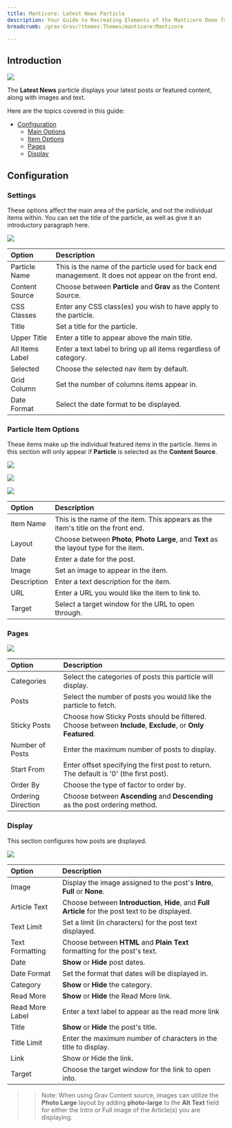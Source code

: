 ```yaml
---
title: Manticore: Latest News Particle
description: Your Guide to Recreating Elements of the Manticore Demo for Grav
breadcrumb: /grav:Grav/!themes:Themes/manticore:Manticore

---
```


## Introduction

![](assets/particle_latestnews1.png)

The **Latest News** particle displays your latest posts or featured content, along with images and text.

Here are the topics covered in this guide:

* [Configuration](#configuration)
    - [Main Options](#settings)
    - [Item Options](#particle-item-options)
    - [Pages](#pages)
    - [Display](#display)

## Configuration

### Settings

These options affect the main area of the particle, and not the individual items within. You can set the title of the particle, as well as give it an introductory paragraph here.

![](assets/particle_latestnews2.png)

| Option          | Description                                                                                         |
|:--------------- |:--------------------------------------------------------------------------------------------------- |
| Particle Name   | This is the name of the particle used for back end management. It does not appear on the front end. |
| Content Source  | Choose between **Particle** and **Grav** as the Content Source.                                   |
| CSS Classes     | Enter any CSS class(es) you wish to have apply to the particle.                                     |
| Title           | Set a title for the particle.                                                                       |
| Upper Title     | Enter a title to appear above the main title.                                                       |
| All Items Label | Enter a text label to bring up all items regardless of category.                                    |
| Selected        | Choose the selected nav item by default.                                                            |
| Grid Column     | Set the number of columns items appear in.                                                          |
| Date Format     | Select the date format to be displayed.                                                             |

### Particle Item Options

These items make up the individual featured items in the particle. Items in this section will only appear if **Particle** is selected as the **Content Source**.

![](assets/particle_latestnews3.png)

![](assets/particle_latestnews4.png)

![](assets/particle_latestnews5.png)

| Option      | Description                                                                              |
|:----------- |:---------------------------------------------------------------------------------------- |
| Item Name   | This is the name of the item. This appears as the item's title on the front end.         |
| Layout      | Choose between **Photo**, **Photo Large**, and **Text** as the layout type for the item. |
| Date        | Enter a date for the post.                                                            |
| Image       | Set an image to appear in the item.                                                      |
| Description | Enter a text description for the item.                                                   |
| URL         | Enter a URL you would like the item to link to.                                          |
| Target      | Select a target window for the URL to open through.                                      |

### Pages

![](assets/particle_latestnews6.png)

| Option             | Description                                                                                                |
|:------------------ |:---------------------------------------------------------------------------------------------------------- |
| Categories         | Select the categories of posts this particle will display.                                                 |
| Posts              | Select the number of posts you would like the particle to fetch.                                           |
| Sticky Posts       | Choose how Sticky Posts should be filtered. Choose between **Include**, **Exclude**, or **Only Featured**. |
| Number of Posts    | Enter the maximum number of posts to display.                                                              |
| Start From         | Enter offset specifying the first post to return. The default is '0' (the first post).               |
| Order By           | Choose the type of factor to order by.                                                                     |
| Ordering Direction | Choose between **Ascending** and **Descending** as the post ordering method.                            |

### Display

This section configures how posts are displayed.

![](assets/particle_latestnews7.png)

| Option          | Description                                                                                        |
|:--------------- |:-------------------------------------------------------------------------------------------------- |
| Image           | Display the image assigned to the post's **Intro**, **Full** or **None**.                          |
| Article Text    | Choose between **Introduction**, **Hide**, and **Full Article** for the post text to be displayed. |
| Text Limit      | Set a limit (in characters) for the post text displayed.                                           |
| Text Formatting | Choose between **HTML** and **Plain Text** formatting for the post's text.                         |
| Date            | **Show** or **Hide** post dates.                                                                   |
| Date Format     | Set the format that dates will be displayed in.                                                    |
| Category        | **Show** or **Hide** the category.                                                                 |
| Read More       | **Show** or **Hide** the Read More link.                                                           |
| Read More Label | Enter a text label to appear as the read more link                                                 |
| Title           | **Show** or **Hide** the post's title.                                                             |
| Title Limit     | Enter the maximum number of characters in the title to display.                                    |
| Link            | Show or Hide the link.                                                                             |
| Target          | Choose the target window for the link to open into.                                                |

>> Note: When using Grav Content source, images can utilize the **Photo Large** layout by adding **photo-large** to the **Alt Text** field for either the Intro or Full image of the Article(s) you are displaying.
